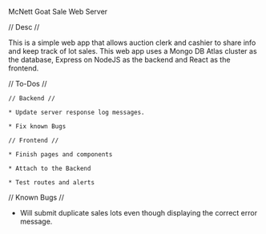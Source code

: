 McNett Goat Sale Web Server

// Desc //

This is a simple web app that allows auction clerk and cashier to share
info and keep track of lot sales. This web app uses a Mongo DB Atlas
cluster as the database, Express on NodeJS as the backend and React as
the frontend.

// To-Dos //

    // Backend //

    * Update server response log messages.

    * Fix known Bugs

    // Frontend //

    * Finish pages and components

    * Attach to the Backend

    * Test routes and alerts

// Known Bugs //

- Will submit duplicate sales lots even though displaying the correct
  error message.
